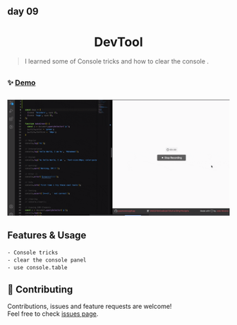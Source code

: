 ## day 09

<h1 align="center"> DevTool </h1>

> I learned some of Console tricks and how to clear the console .

##

### ✨ [Demo](https://mosaif00.github.io/30-Days-JavaScript-Challenge/09-Dev-Tools/index.html)

##

![alt text](./screen09.gif)

## Features & Usage

```sh
- Console tricks
- clear the console panel
- use console.table
```

## 🤝 Contributing

Contributions, issues and feature requests are welcome!<br />Feel free to check [issues page](https://github.com/MoSaif00/BookMarker-App/issues).
